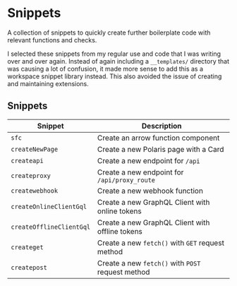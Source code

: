 # Snippets

A collection of snippets to quickly create further boilerplate code with relevant functions and checks.

I selected these snippets from my regular use and code that I was writing over and over again. Instead of again including a `__templates/` directory that was causing a lot of confusion, it made more sense to add this as a workspace snippet library instead. This also avoided the issue of creating and maintaining extensions.

## Snippets

| Snippet                  | Description                                       |
| ------------------------ | ------------------------------------------------- |
| `sfc`                    | Create an arrow function component                |
| `createNewPage`          | Create a new Polaris page with a Card             |
| `createapi`              | Create a new endpoint for `/api`                  |
| `createproxy`            | Create a new endpoint for `/api/proxy_route`      |
| `createwebhook`          | Create a new webhook function                     |
| `createOnlineClientGql`  | Create a new GraphQL Client with online tokens    |
| `createOfflineClientGql` | Create a new GraphQL Client with offline tokens   |
| `createget`              | Create a new `fetch()` with `GET` request method  |
| `createpost`             | Create a new `fetch()` with `POST` request method |
